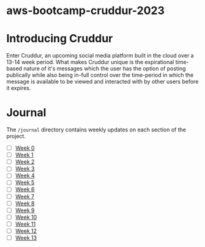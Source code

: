# aws-bootcamp-cruddur-2023

# Introducing Cruddur

Enter Cruddur, an upcoming social media platform built in the cloud over a 13-14 week period. What makes Cruddur unique is the expirational time-based nature of it's messages which the user has the option of posting publically while also being in-full control over the time-period in which the message is available to be viewed and interacted with by other users before it expires.

# Journal

The `/journal` directory contains weekly updates on each section of the project.

- [ ] [Week 0](journal/week0.md)
- [ ] [Week 1](journal/week1.md)
- [ ] [Week 2](journal/week2.md)
- [ ] [Week 3](journal/week3.md)
- [ ] [Week 4](journal/week4.md)
- [ ] [Week 5](journal/week5.md)
- [ ] [Week 6](journal/week6.md)
- [ ] [Week 7](journal/week7.md)
- [ ] [Week 8](journal/week8.md)
- [ ] [Week 9](journal/week9.md)
- [ ] [Week 10](journal/week10.md)
- [ ] [Week 11](journal/week11.md)
- [ ] [Week 12](journal/week12.md)
- [ ] [Week 13](journal/week13.md)

